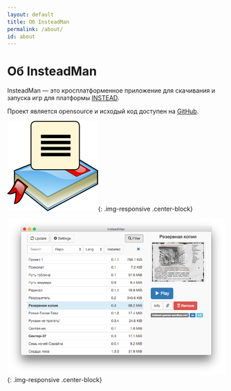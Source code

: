```yaml
---
layout: default
title: Об InsteadMan
permalink: /about/
id: about
---
```


Об InsteadMan
=============

InsteadMan — это кросплатформенное приложение для скачивания и запуска игр для платформы [INSTEAD](http://instead.syscall.ru/).

Проект является opensource и исходый код доступен на [GitHub](https://github.com/jhekasoft/insteadman).

![InsteadMan](/assets/img/logo/instead-manager.png "InsteadMan logo"){: .img-responsive .center-block}

![InsteadMan](/assets/img/screenshot/insteadman-screenshot-2.png "InsteadMan"){: .img-responsive .center-block}
